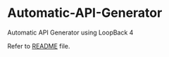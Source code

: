 # Automatic-API-Generator
Automatic API Generator using LoopBack 4

Refer to [README](https://github.com/pranjal7842/Automatic-API-Generator/blob/main/automatic-api-generator/README.md) file.
